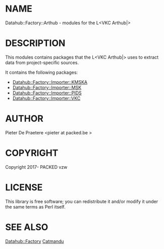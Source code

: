# NAME

Datahub::Factory::Arthub - modules for the L<VKC Arthub|>

# DESCRIPTION

This modules contains packages that the L<VKC Arthub|> uses to extract data from project-specific sources.

It contains the following packages:

- [Datahub::Factory::Importer::KMSKA](https://metacpan.org/pod/Datahub::Factory::Importer::KMSKA)
- [Datahub::Factory::Importer::MSK](https://metacpan.org/pod/Datahub::Factory::Importer::MSK)
- [Datahub::Factory::Importer::PIDS](https://metacpan.org/pod/Datahub::Factory::Importer::PIDS)
- [Datahub::Factory::Importer::VKC](https://metacpan.org/pod/Datahub::Factory::Importer::VKC)

# AUTHOR

Pieter De Praetere &lt;pieter at packed.be >

# COPYRIGHT

Copyright 2017- PACKED vzw

# LICENSE

This library is free software; you can redistribute it and/or modify
it under the same terms as Perl itself.

# SEE ALSO

[Datahub::Factory](https://metacpan.org/pod/Datahub::Factory)
[Catmandu](https://metacpan.org/pod/Catmandu)
